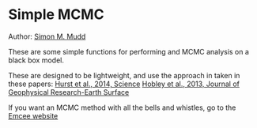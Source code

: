 Simple MCMC
==============================================================

Author: [Simon M. Mudd](http://www.geos.ed.ac.uk/homes/smudd)

These are some simple functions for performing and MCMC analysis on a black box model. 

These are designed to be lightweight, and use the approach in taken in these papers:
[Hurst et al., 2014, Science](http://www.sciencemag.org/content/341/6148/868.full?sid=d20cff05-a88b-433b-ad85-0d790a3a8107)
[Hobley et al., 2013, Journal of Geophysical Research-Earth Surface](http://onlinelibrary.wiley.com/doi/10.1029/2010JF001935/abstract)

If you want an MCMC method with all the bells and whistles, go to the [Emcee website](http://dan.iel.fm/emcee/current/)

